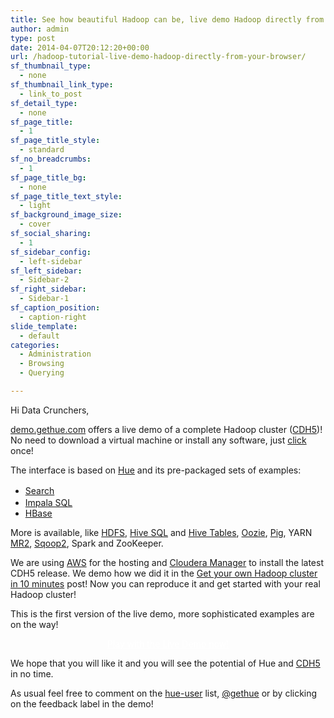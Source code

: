 ```yaml
---
title: See how beautiful Hadoop can be, live demo Hadoop directly from your Browser!
author: admin
type: post
date: 2014-04-07T20:12:20+00:00
url: /hadoop-tutorial-live-demo-hadoop-directly-from-your-browser/
sf_thumbnail_type:
  - none
sf_thumbnail_link_type:
  - link_to_post
sf_detail_type:
  - none
sf_page_title:
  - 1
sf_page_title_style:
  - standard
sf_no_breadcrumbs:
  - 1
sf_page_title_bg:
  - none
sf_page_title_text_style:
  - light
sf_background_image_size:
  - cover
sf_social_sharing:
  - 1
sf_sidebar_config:
  - left-sidebar
sf_left_sidebar:
  - Sidebar-2
sf_right_sidebar:
  - Sidebar-1
sf_caption_position:
  - caption-right
slide_template:
  - default
categories:
  - Administration
  - Browsing
  - Querying

---
```

Hi Data Crunchers,

<p dir="ltr" id="docs-internal-guid-0b543d30-3dd0-a4db-14a2-953276c7a38b">
  <a href="http://demo.gethue.com">demo.gethue.com</a> offers a live demo of a complete Hadoop cluster (<a href="http://blog.cloudera.com/blog/2014/04/cloudera-enterprise-5-is-now-generally-available/">CDH5</a>)! No need to download a virtual machine or install any software, just <a href="http://demo.gethue.com">click</a> once!
</p>

<p dir="ltr">
  The interface is based on <a href="http://gethue.com">Hue</a> and its pre-packaged sets of examples:
</p>

  * <a style="line-height: 1.5em;" href="http://demo.gethue.com/search">Search</a>
  * [Impala SQL][1]
  * [HBase][2]

<p dir="ltr">
  More is available, like <a href="http://demo.gethue.com/filebrowser">HDFS</a>, <a href="http://demo.gethue.com/beeswax/list_designs">Hive SQL</a> and <a href="http://demo.gethue.com/metastore">Hive Tables</a>, <a href="http://demo.gethue.com/oozie">Oozie</a>, <a href="http://demo.gethue.com/pig">Pig</a>, YARN <a href="http://demo.gethue.com/jobbrowser">MR2</a>, <a href="http://demo.gethue.com/sqoop2">Sqoop2</a>, Spark and ZooKeeper.
</p>

<p dir="ltr">
  We are using <a href="http://aws.amazon.com/">AWS</a> for the hosting and <a href="http://www.cloudera.com/content/cloudera-content/cloudera-docs/CM5/latest/Cloudera-Manager-Installation-Guide/cm5ig_install_on_ec2.html#cmig_topic_8_1_unique_1">Cloudera Manager</a> to install the latest CDH5 release. We demo how we did it in the <a href="https://gethue.com/hadoop-tutorial-how-to-create-a-real-hadoop-cluster-in-10-minutes">Get your own Hadoop cluster in 10 minutes</a> post! Now you can reproduce it and get started with your real Hadoop cluster!
</p>

This is the first version of the live demo, more sophisticated examples are on the way!

<p style="text-align: center;">
  <a class="sf-button standard accent standard  dropshadow" style="color: #fff!important;" href="http://demo.gethue.com" target="_blank" rel="noopener noreferrer"><span class="text">Play with the Live Demo now!</span></a>
</p>

<p dir="ltr">
  We hope that you will like it and you will see the potential of Hue and <a href="http://blog.cloudera.com/blog/2014/04/cloudera-enterprise-5-is-now-generally-available/">CDH5</a> in no time.
</p>

As usual feel free to comment on the [hue-user][3] list, [@gethue][4] or by clicking on the feedback label in the demo!

 [1]: http://demo.gethue.com/impala
 [2]: http://demo.gethue.com/hbase
 [3]: http://groups.google.com/a/cloudera.org/group/hue-user
 [4]: https://twitter.com/gethue
